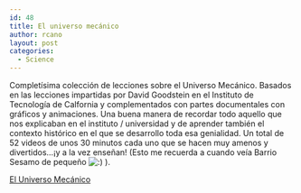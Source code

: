 ```yaml
---
id: 48
title: El universo mecánico
author: rcano
layout: post
categories:
  - Science
---
```

<div style="clear: both; text-align: center;">
</div>

Completísima colección de lecciones sobre el Universo Mecánico. Basados en las lecciones impartidas por David Goodstein en el Instituto de Tecnología de Calfornia y complementados con partes documentales con gráficos y animaciones. Una buena manera de recordar todo aquello que nos explicaban en el instituto / universidad y de aprender también el contexto histórico en el que se desarrollo toda esa genialidad. Un total de 52 videos de unos 30 minutos cada uno que se hacen muy amenos y divertidos&#8230;¡y a la vez enseñan! (Esto me recuerda a cuando veía Barrio Sesamo de pequeño <img src="http://www.robertocano.es/wp-includes/images/smilies/icon_smile.gif" alt=":)" class="wp-smiley" /> ).

<a title="El Universo Mecánico" href="http://abelgalois.blogspot.com/2009/07/el-universo-mecanico-mechanical.html" target="_blank">El Universo Mecánico</a>
